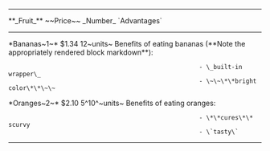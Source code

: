   ---------------------------------------------------------------------------------------
  \*\*\_Fruit\_\*\*   \~\~Price\~\~   \_Number\_         \`Advantages\`
  ------------------- --------------- ------------------ --------------------------------
  \*Bananas\~1\~\*    \$1.34          12\~units\~        Benefits of eating bananas
                                                         (\*\*Note the appropriately
                                                         rendered block markdown\*\*):
                                                         
                                                         - \_built-in wrapper\_
                                                         - \~\~\*\*bright color\*\*\~\~

  \*Oranges\~2\~\*    \$2.10          5\^10\^\~units\~   Benefits of eating oranges:
                                                         
                                                         - \*\*cures\*\* scurvy
                                                         - \`tasty\`
  ---------------------------------------------------------------------------------------
